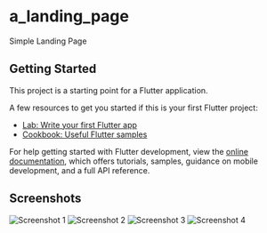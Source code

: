 # a_landing_page

Simple Landing Page

## Getting Started

This project is a starting point for a Flutter application.

A few resources to get you started if this is your first Flutter project:

- [Lab: Write your first Flutter app](https://docs.flutter.dev/get-started/codelab)
- [Cookbook: Useful Flutter samples](https://docs.flutter.dev/cookbook)

For help getting started with Flutter development, view the
[online documentation](https://docs.flutter.dev/), which offers tutorials,
samples, guidance on mobile development, and a full API reference.


## Screenshots

![Screenshot 1](assets/images/screenshot1.png)
![Screenshot 2](assets/images/screenshot2.png)
![Screenshot 3](assets/images/screenshot3.png)
![Screenshot 4](assets/images/screenshot4.png)